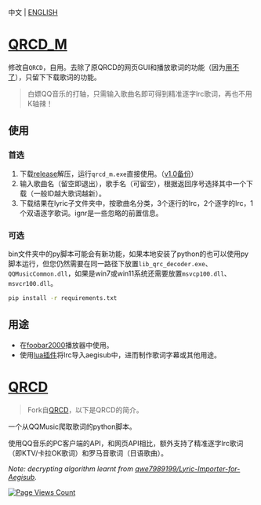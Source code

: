 中文 | [ENGLISH](https://github.com/MC-dusk/QRCD_M/blob/master/README_EN.md)

# [QRCD_M](https://github.com/MC-dusk/QRCD_M)

修改自`QRCD`，自用。去除了原QRCD的网页GUI和播放歌词的功能（因为[用不了](https://github.com/xmcp/QRCD/issues/2)），只留下下载歌词的功能。

> 白嫖QQ音乐的打轴，只需输入歌曲名即可得到精准逐字lrc歌词，再也不用K轴辣！

## 使用

### 首选

1. 下载[release](https://github.com/MC-dusk/QRCD_M/releases)解压，运行`qrcd_m.exe`直接使用。（[v1.0备份](https://wwi.lanzoup.com/iIojh07ka10j)）
2. 输入歌曲名（留空即退出），歌手名（可留空），根据返回序号选择其中一个下载（一般ID越大歌词越新）。
3. 下载结果在lyric子文件夹中，按歌曲名分类，3个逐行的lrc，2个逐字的lrc，1个双语逐字歌词。ignr是一些忽略的前置信息。

### 可选

bin文件夹中的py脚本可能会有新功能，如果本地安装了python的也可以使用py脚本运行，但您仍然需要在同一路径下放置`lib_qrc_decoder.exe`、`QQMusicCommon.dll`，如果是win7或win11系统还需要放置`msvcp100.dll`、`msvcr100.dll`。

```bash
pip install -r requirements.txt
```

## 用途

- 在[foobar2000](https://www.foobar2000.org/)播放器中使用。
- 使用[lua插件](https://github.com/qwe7989199/Lyric-Importer-for-Aegisub)将lrc导入aegisub中，进而制作歌词字幕或其他用途。

# [QRCD](https://github.com/xmcp/QRCD)

> Fork自[QRCD](https://github.com/xmcp/QRCD)，以下是QRCD的简介。

一个从QQMusic爬取歌词的python脚本。

使用QQ音乐的PC客户端的API，和网页API相比，额外支持了精准逐字lrc歌词（即KTV/卡拉OK歌词）和罗马音歌词（日语歌曲）。

*Note: decrypting algorithm learnt from [qwe7989199/Lyric-Importer-for-Aegisub](https://github.com/qwe7989199/Lyric-Importer-for-Aegisub).*

[![Page Views Count](https://badges.toozhao.com/badges/01G6ZJY3322Y59H9X1J3XHN2M5/green.svg)](https://badges.toozhao.com/stats/01G6ZJY3322Y59H9X1J3XHN2M5 "Get your own page views count badge on badges.toozhao.com")
